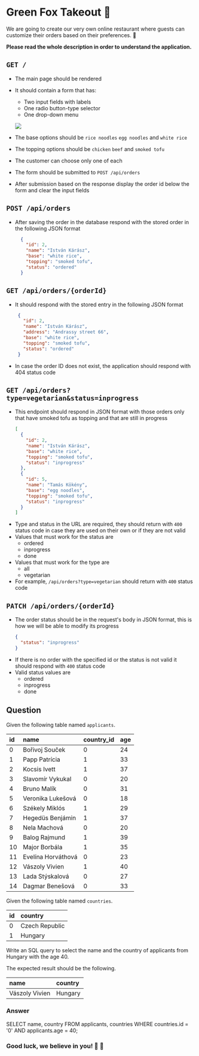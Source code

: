 # Green Fox Takeout :ramen:

We are going to create our very own online restaurant where guests can customize
their orders based on their preferences. :stew:

**Please read the whole description in order to understand the application.**

## `GET /`
- The main page should be rendered
- It should contain a form that has:
  - Two input fields with labels
  - One radio button-type selector
  - One drop-down menu

  ![](assets/form.png)

- The base options should be `rice noodles` `egg noodles` and `white rice`
- The topping options should be `chicken` `beef` and `smoked tofu`
- The customer can choose only one of each
- The form should be submitted to `POST /api/orders`
- After submission based on the response display the order id below the form and
  clear the input fields

## `POST /api/orders`
- After saving the order in the database respond with the stored order in the
  following JSON format
  ```json
    {
      "id": 2,
      "name": "István Kárász",
      "base": "white rice",
      "topping": "smoked tofu",
      "status": "ordered"
    }
  ```

## `GET /api/orders/{orderId}`
- It should respond with the stored entry in the following JSON format
   ```json
    {
      "id": 2,
      "name": "István Kárász",
      "address": "Andrassy street 66",
      "base": "white rice",
      "topping": "smoked tofu",
      "status": "ordered"
    }
  ```
- In case the order ID does not exist, the application should respond with 404
  status code

## `GET /api/orders?type=vegetarian&status=inprogress`
- This endpoint should respond in JSON format with those orders only that have
  smoked tofu as topping and that are still in progress
  ```json
  [
    {
      "id": 2,
      "name": "István Kárász",
      "base": "white rice",
      "topping": "smoked tofu",
      "status": "inprogress"
    },
    {
      "id": 5,
      "name": "Tamás Kökény",
      "base": "egg noodles",
      "topping": "smoked tofu",
      "status": "inprogress"
    }
  ]
  ```
- Type and status in the URL are required, they should return with `400` status
  code in case they are used on their own or if they are not valid
- Values that must work for the status are
  - ordered
  - inprogress
  - done
- Values that must work for the type are
  - all
  - vegetarian
- For example, `/api/orders?type=vegetarian` should return with `400` status
  code

## `PATCH /api/orders/{orderId}`
- The order status should be in the request's body in JSON format, this is how
  we will be able to modify its progress
  ```json
  {
    "status": "inprogress"
  }
  ```
- If there is no order with the specified id or the status is not valid it
  should respond with `400` status code
- Valid status values are
  - ordered
  - inprogress
  - done

## Question
Given the following table named `applicants`.

| id | name               | country_id | age |
|:---|:-------------------|:-----------|:----|
| 0  | Bořivoj Souček     | 0          | 24  |
| 1  | Papp Patrícia      | 1          | 33  |
| 2  | Kocsis Ivett       | 1          | 37  |
| 3  | Slavomír Vykukal   | 0          | 20  |
| 4  | Bruno Malík        | 0          | 31  |
| 5  | Veronika Lukešová  | 0          | 18  |
| 6  | Székely Miklós     | 1          | 29  |
| 7  | Hegedüs Benjámin   | 1          | 37  |
| 8  | Nela Machová       | 0          | 20  |
| 9  | Balog Rajmund      | 1          | 39  |
| 10 | Major Borbála      | 1          | 35  |
| 11 | Evelína Horváthová | 0          | 23  |
| 12 | Vászoly Vivien     | 1          | 40  |
| 13 | Lada Stýskalová    | 0          | 27  |
| 14 | Dagmar Benešová    | 0          | 33  |

Given the following table named `countries`.

| id | country        |
|:---|:---------------|
| 0  | Czech Republic |
| 1  | Hungary        |

Write an SQL query to select the name and the country of applicants from
Hungary with the age 40.

The expected result should be the following.

| name           | country |
|:---------------|:--------|
| Vászoly Vivien | Hungary |

### Answer
SELECT name, country FROM applicants, countries
WHERE countries.id = '0'
AND applicants.age = 40;

### Good luck, we believe in you! :muscle: :green_heart: